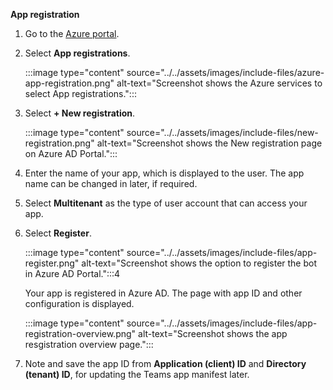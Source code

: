 **App registration**

1. Go to the [Azure portal](https://ms.portal.azure.com/).

2. Select **App registrations**.

    :::image type="content" source="../../assets/images/include-files/azure-app-registration.png" alt-text="Screenshot shows the Azure services to select App registrations.":::

3. Select **+ New registration**.

    :::image type="content" source="../../assets/images/include-files/new-registration.png" alt-text="Screenshot shows the New registration page on Azure AD Portal.":::

4. Enter the name of your app, which is displayed to the user. The app name can be changed in later, if required.

5. Select **Multitenant** as the type of user account that can access your app.

6. Select **Register**.

    :::image type="content" source="../../assets/images/include-files/app-register.png" alt-text="Screenshot shows the option to register the bot in Azure AD Portal.":::4

    Your app is registered in Azure AD. The page with app ID and other configuration is displayed.

    :::image type="content" source="../../assets/images/include-files/app-registration-overview.png" alt-text="Screenshot shows the app resgistration overview page.":::

7. Note and save the app ID from **Application (client) ID** and **Directory (tenant) ID**, for updating the Teams app manifest later.
